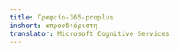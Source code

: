 ```yaml
---
title: Γραφείο-365-proplus
inshort: απροσδιόριστη
translator: Microsoft Cognitive Services
---
```




